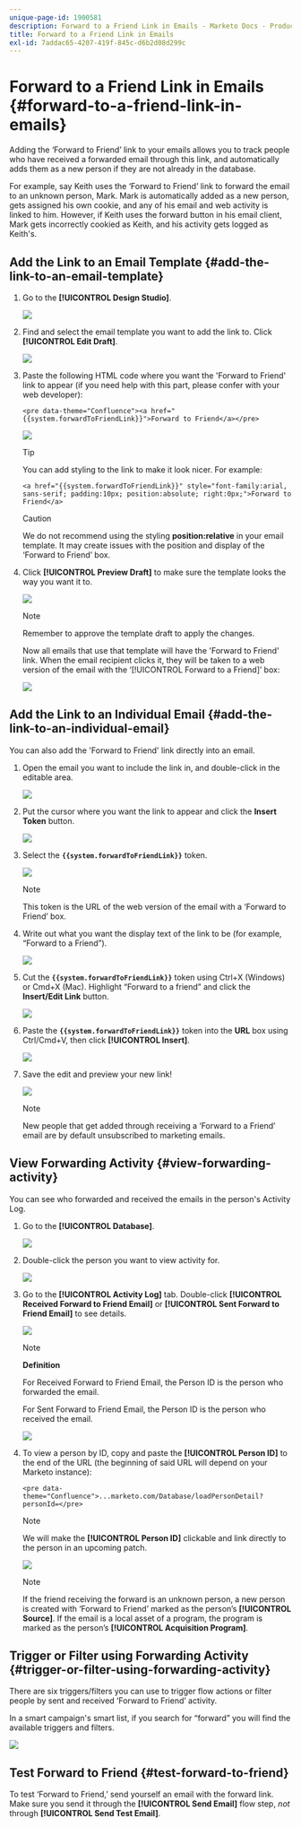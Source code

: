```yaml
---
unique-page-id: 1900581
description: Forward to a Friend Link in Emails - Marketo Docs - Product Documentation
title: Forward to a Friend Link in Emails
exl-id: 7addac65-4207-419f-845c-d6b2d08d299c
---
```

# Forward to a Friend Link in Emails {#forward-to-a-friend-link-in-emails}

Adding the ‘Forward to Friend’ link to your emails allows you to track people who have received a forwarded email through this link, and automatically adds them as a new person if they are not already in the database.

For example, say Keith uses the ‘Forward to Friend’ link to forward the email to an unknown person, Mark. Mark is automatically added as a new person, gets assigned his own cookie, and any of his email and web activity is linked to him. However, if Keith uses the forward button in his email client, Mark gets incorrectly cookied as Keith, and his activity gets logged as Keith's.

## Add the Link to an Email Template {#add-the-link-to-an-email-template}

1. Go to the **[!UICONTROL Design Studio]**.

   ![](assets/one-8.png)

1. Find and select the email template you want to add the link to. Click **[!UICONTROL Edit Draft]**.

   ![](assets/two-7.png)

1. Paste the following HTML code where you want the 'Forward to Friend' link to appear (if you need help with this part, please confer with your web developer):

   `<pre data-theme="Confluence"><a href="{{system.forwardToFriendLink}}">Forward to Friend</a></pre>`

   ![](assets/three-7.png)

   >[!TIP]
   >
   >
   >You can add styling to the link to make it look nicer. For example:
   >
   >`<a href="{{system.forwardToFriendLink}}" style="font-family:arial, sans-serif; padding:10px; position:absolute; right:0px;">Forward to Friend</a>`

   >[!CAUTION]
   >
   >We do not recommend using the styling **position:relative** in your email template. It may create issues with the position and display of the ‘Forward to Friend’ box.

1. Click **[!UICONTROL Preview Draft]** to make sure the template looks the way you want it to.

   ![](assets/four-5.png)

   >[!NOTE]
   >
   >Remember to approve the template draft to apply the changes.

   Now all emails that use that template will have the 'Forward to Friend' link. When the email recipient clicks it, they will be taken to a web version of the email with the ‘[!UICONTROL Forward to a Friend]’ box:

   ![](assets/f2afbox.png)

## Add the Link to an Individual Email {#add-the-link-to-an-individual-email}

You can also add the 'Forward to Friend' link directly into an email.

1. Open the email you want to include the link in, and double-click in the editable area.

   ![](assets/five-4.png)

1. Put the cursor where you want the link to appear and click the **Insert Token** button.

   ![](assets/six-2.png)

1. Select the **`{{system.forwardToFriendLink}}`** token.

   ![](assets/seven-1.png)

   >[!NOTE]
   >
   >This token is the URL of the web version of the email with a ‘Forward to Friend’ box.

1. Write out what you want the display text of the link to be (for example, “Forward to a Friend”).

   ![](assets/seven-1.png)

1. Cut the **`{{system.forwardToFriendLink}}`** token using Ctrl+X (Windows) or Cmd+X (Mac). Highlight “Forward to a friend” and click the **Insert/Edit Link** button.

   ![](assets/eight-1.png)

1. Paste the **`{{system.forwardToFriendLink}}`** token into the **URL** box using Ctrl/Cmd+V, then click **[!UICONTROL Insert]**.

   ![](assets/nine.png)

1. Save the edit and preview your new link!

   ![](assets/ten-1.png)

   >[!NOTE]
   >
   >New people that get added through receiving a ‘Forward to a Friend’ email are by default unsubscribed to marketing emails.

## View Forwarding Activity {#view-forwarding-activity}

You can see who forwarded and received the emails in the person's Activity Log.

1. Go to the **[!UICONTROL Database]**.

   ![](assets/db.png)

1. Double-click the person you want to view activity for.

   ![](assets/fourteen.png)

1. Go to the **[!UICONTROL Activity Log]** tab. Double-click **[!UICONTROL Received Forward to Friend Email]** or **[!UICONTROL Sent Forward to Friend Email]** to see details.

   ![](assets/fifteen.png)

   >[!NOTE]
   >
   >**Definition**
   >
   >For Received Forward to Friend Email, the Person ID is the person who forwarded the email.
   >
   >For Sent Forward to Friend Email, the Person ID is the person who received the email.

   ![](assets/sixteen.png)

1. To view a person by ID, copy and paste the **[!UICONTROL Person ID]** to the end of the URL (the beginning of said URL will depend on your Marketo instance):

   `<pre data-theme="Confluence">...marketo.com/Database/loadPersonDetail?personId=</pre>`

   >[!NOTE]
   >
   >We will make the **[!UICONTROL Person ID]** clickable and link directly to the person in an upcoming patch.

   ![](assets/seventeen.png)

   >[!NOTE]
   >
   >If the friend receiving the forward is an unknown person, a new person is created with ‘Forward to Friend’ marked as the person’s **[!UICONTROL Source]**.
   >If the email is a local asset of a program, the program is marked as the person’s **[!UICONTROL Acquisition Program]**.

## Trigger or Filter using Forwarding Activity {#trigger-or-filter-using-forwarding-activity}

There are six triggers/filters you can use to trigger flow actions or filter people by sent and received ‘Forward to Friend’ activity.

In a smart campaign's smart list, if you search for “forward” you will find the available triggers and filters.

![](assets/nineteen.png)

## Test Forward to Friend {#test-forward-to-friend}

To test ‘Forward to Friend,’ send yourself an email with the forward link. Make sure you send it through the **[!UICONTROL Send Email]** flow step, *not* through **[!UICONTROL Send Test Email]**.
